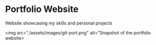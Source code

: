 # Portfolio Website

Website showcasing my skills and personal projects

<img src="./assets/images/git-port.png" alt="Snapshot of the portfolio website>